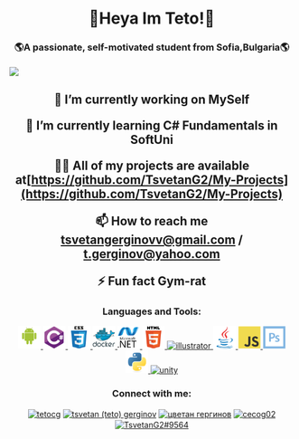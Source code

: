 <h1 align="center">👾Heya Im Teto!👾</h1>
<h3 align="center">🌎<strong>A passionate, self-motivated student from Sofia,Bulgaria</strong>🌎</h3>
<img align="center" src="https://adigitalguru.com/wp-content/uploads/2019/11/banner-web-development.png"/>

<h2 align="center">
  
  🔭 I’m currently working on <strong>MySelf</strong>
  
  🌱 I’m currently learning <strong>**C# Fundamentals in SoftUni**</strong>
  
  👨‍💻 All of my projects are available at[https://github.com/TsvetanG2/My-Projects](https://github.com/TsvetanG2/My-Projects)
  
  📫 How to reach me **tsvetangerginovv@gmail.com / t.gerginov@yahoo.com**
  
  ⚡ Fun fact **Gym-rat**</h2>

<h3 align="center" width="100">Languages and Tools:</h3>
<p align="center" width="100"><a href="https://developer.android.com" target="_blank" rel="noreferrer"> <img src="https://raw.githubusercontent.com/devicons/devicon/master/icons/android/android-original-wordmark.svg" alt="android" width="40" height="40"/> </a> <a href="https://www.w3schools.com/cs/" target="_blank" rel="noreferrer"> <img src="https://raw.githubusercontent.com/devicons/devicon/master/icons/csharp/csharp-original.svg" alt="csharp" width="40" height="40"/> </a> <a href="https://www.w3schools.com/css/" target="_blank" rel="noreferrer"> <img src="https://raw.githubusercontent.com/devicons/devicon/master/icons/css3/css3-original-wordmark.svg" alt="css3" width="40" height="40"/> </a> <a href="https://www.docker.com/" target="_blank" rel="noreferrer"> <img src="https://raw.githubusercontent.com/devicons/devicon/master/icons/docker/docker-original-wordmark.svg" alt="docker" width="40" height="40"/> </a> <a href="https://dotnet.microsoft.com/" target="_blank" rel="noreferrer"> <img src="https://raw.githubusercontent.com/devicons/devicon/master/icons/dot-net/dot-net-original-wordmark.svg" alt="dotnet" width="40" height="40"/> </a> <a href="https://www.w3.org/html/" target="_blank" rel="noreferrer"> <img src="https://raw.githubusercontent.com/devicons/devicon/master/icons/html5/html5-original-wordmark.svg" alt="html5" width="40" height="40"/> </a> <a href="https://www.adobe.com/in/products/illustrator.html" target="_blank" rel="noreferrer"> <img src="https://www.vectorlogo.zone/logos/adobe_illustrator/adobe_illustrator-icon.svg" alt="illustrator" width="40" height="40"/> </a> <a href="https://www.java.com" target="_blank" rel="noreferrer"> <img src="https://raw.githubusercontent.com/devicons/devicon/master/icons/java/java-original.svg" alt="java" width="40" height="40"/> </a> <a href="https://developer.mozilla.org/en-US/docs/Web/JavaScript" target="_blank" rel="noreferrer"> <img src="https://raw.githubusercontent.com/devicons/devicon/master/icons/javascript/javascript-original.svg" alt="javascript" width="40" height="40"/> </a> <a href="https://www.photoshop.com/en" target="_blank" rel="noreferrer"> <img src="https://raw.githubusercontent.com/devicons/devicon/master/icons/photoshop/photoshop-line.svg" alt="photoshop" width="40" height="40"/> </a> <a href="https://www.python.org" target="_blank" rel="noreferrer"> <img src="https://raw.githubusercontent.com/devicons/devicon/master/icons/python/python-original.svg" alt="python" width="40" height="40"/> </a> <a href="https://unity.com/" target="_blank" rel="noreferrer"> <img src="https://www.vectorlogo.zone/logos/unity3d/unity3d-icon.svg" alt="unity" width="40" height="40"/> </a> </p>

<h3 align="center" width="100">Connect with me:</h3>
<p align="center" width="100">
<a href="https://twitter.com/tetocg" target="blank"><img align="center" src="https://raw.githubusercontent.com/rahuldkjain/github-profile-readme-generator/master/src/images/icons/Social/twitter.svg" alt="tetocg" height="30" width="40" /></a>
<a href="https://www.linkedin.com/in/tsvetan-gerginov-532931220/" target="blank"><img align="center" src="https://raw.githubusercontent.com/rahuldkjain/github-profile-readme-generator/master/src/images/icons/Social/linked-in-alt.svg" alt="tsvetan (teto) gerginov" height="30" width="40" /></a>
<a href="https://fb.com/цветан гергинов" target="blank"><img align="center" src="https://raw.githubusercontent.com/rahuldkjain/github-profile-readme-generator/master/src/images/icons/Social/facebook.svg" alt="цветан гергинов" height="30" width="40" /></a>
<a href="https://instagram.com/cecog02" target="blank"><img align="center" src="https://raw.githubusercontent.com/rahuldkjain/github-profile-readme-generator/master/src/images/icons/Social/instagram.svg" alt="cecog02" height="30" width="40" /></a>
<a href="https://discord.gg/TsvetanG2#9564" target="blank"><img align="center" src="https://raw.githubusercontent.com/rahuldkjain/github-profile-readme-generator/master/src/images/icons/Social/discord.svg" alt="TsvetanG2#9564" height="30" width="40" /></a>
</p>



